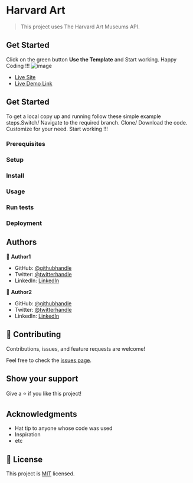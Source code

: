 # Harvard Art

> This project uses The Harvard Art Museums API.


## Get Started
Click on the green button **Use the Template** and Start working. Happy Coding !!!
![image](https://user-images.githubusercontent.com/61361037/161849727-b74bc9e4-768d-4aab-9cb5-3bd6956d4b0c.png)


- [Live Site](http://raoakif.github.io/HarvardArt)
- [Live Demo Link](https://www.loom.com/share/...)

## Get Started
To get a local copy up and running follow these simple example steps.Switch/ Navigate to the required branch. Clone/ Download the code. Customize for your need. Start working !!!

### Prerequisites

### Setup

### Install

### Usage

### Run tests

### Deployment



## Authors

👤 **Author1**

- GitHub: [@githubhandle](https://github.com/RaoAkif)
- Twitter: [@twitterhandle](https://twitter.com/RaoAkif)
- LinkedIn: [LinkedIn](https://linkedin.com/in/RaoAkif)

👤 **Author2**

- GitHub: [@githubhandle](https://github.com/githubhandle)
- Twitter: [@twitterhandle](https://twitter.com/twitterhandle)
- LinkedIn: [LinkedIn](https://linkedin.com/in/linkedinhandle)


## 🤝 Contributing

Contributions, issues, and feature requests are welcome!

Feel free to check the [issues page](../../issues/).

## Show your support

Give a ⭐️ if you like this project!

## Acknowledgments

- Hat tip to anyone whose code was used
- Inspiration
- etc

## 📝 License

This project is [MIT](./MIT.md) licensed.
